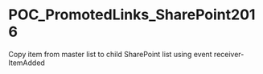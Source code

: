 # POC_PromotedLinks_SharePoint2016
Copy item from master list to child SharePoint list using event receiver-ItemAdded
